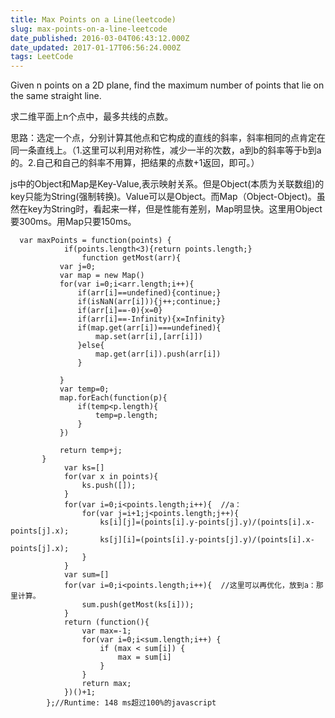 ```yaml
---
title: Max Points on a Line(leetcode)
slug: max-points-on-a-line-leetcode
date_published: 2016-03-04T06:43:12.000Z
date_updated: 2017-01-17T06:56:24.000Z
tags: LeetCode
---
```


Given n points on a 2D plane, find the maximum number of points that lie on the same straight line.

求二维平面上n个点中，最多共线的点数。

思路：选定一个点，分别计算其他点和它构成的直线的斜率，斜率相同的点肯定在同一条直线上。（1.这里可以利用对称性，减少一半的次数，a到b的斜率等于b到a的。2.自己和自己的斜率不用算，把结果的点数+1返回，即可。）

js中的Object和Map是Key-Value,表示映射关系。但是Object(本质为关联数组)的key只能为String(强制转换)。Value可以是Object。而Map（Object-Object)。虽然在key为String时，看起来一样，但是性能有差别，Map明显快。这里用Object要300ms。用Map只要150ms。

      var maxPoints = function(points) {
                if(points.length<3){return points.length;}
                    function getMost(arr){
               var j=0;
               var map = new Map()
               for(var i=0;i<arr.length;i++){
                   if(arr[i]==undefined){continue;}
                   if(isNaN(arr[i])){j++;continue;}
                   if(arr[i]==-0){x=0}
                   if(arr[i]==-Infinity){x=Infinity}
                   if(map.get(arr[i])===undefined){
                       map.set(arr[i],[arr[i]])
                   }else{
                       map.get(arr[i]).push(arr[i])
                   }
    
               }
               var temp=0;
               map.forEach(function(p){
                   if(temp<p.length){
                       temp=p.length;
                   }
               })
    
               return temp+j;
           }
                var ks=[]
                for(var x in points){
                    ks.push([]);
                }
                for(var i=0;i<points.length;i++){  //a：
                    for(var j=i+1;j<points.length;j++){
                        ks[i][j]=(points[i].y-points[j].y)/(points[i].x-points[j].x);
                        ks[j][i]=(points[i].y-points[j].y)/(points[i].x-points[j].x);
                    }
                }
                var sum=[]
                for(var i=0;i<points.length;i++){  //这里可以再优化，放到a：那里计算。
                    sum.push(getMost(ks[i]));
                }
                return (function(){
                    var max=-1;
                    for(var i=0;i<sum.length;i++) {
                        if (max < sum[i]) {
                            max = sum[i]
                        }
                    }
                    return max;
                })()+1;
            };//Runtime: 148 ms超过100%的javascript
    

